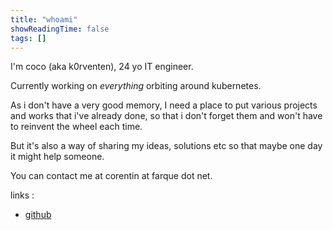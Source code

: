 ```yaml
---
title: "whoami"
showReadingTime: false
tags: []
---
```


I'm coco (aka k0rventen), 24 yo IT engineer.

Currently working on _everything_ orbiting around kubernetes.

As i don't have a very good memory, I need a place to put various projects and works that i've already done, so that i don't forget them and won't have to reinvent the wheel each time.

But it's also a way of sharing my ideas, solutions etc so that maybe one day it might help someone.

You can contact me at corentin at farque dot net.

links :
- [github](https://github.com/k0rventen)